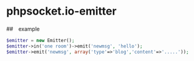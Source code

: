 # phpsocket.io-emitter

##　example
```php
$emitter = new Emitter();
$emitter->in('one room')->emit('newmsg', 'hello');
$emitter->emit('newmsg', array('type'=>'blog','content'=>'.....'));
```
